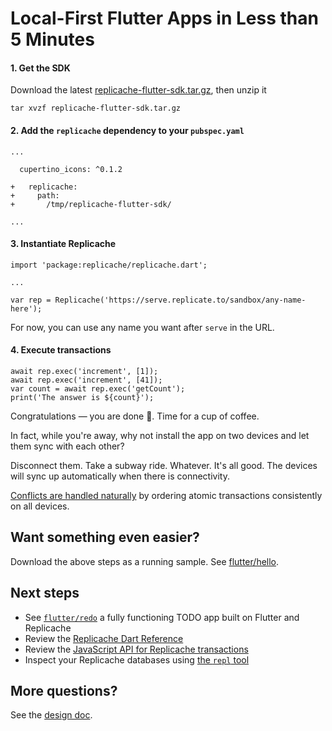 # Local-First Flutter Apps in Less than 5 Minutes

#### 1. Get the SDK

Download the latest [replicache-flutter-sdk.tar.gz](https://github.com/rocicorp/replicache-sdk-flutter/releases/latest/download/replicache-flutter-sdk.tar.gz), then unzip it

```
tar xvzf replicache-flutter-sdk.tar.gz
```

#### 2. Add the `replicache` dependency to your `pubspec.yaml`

```
...

  cupertino_icons: ^0.1.2

+   replicache:
+     path:
+       /tmp/replicache-flutter-sdk/

...
```

#### 3. Instantiate Replicache

```
import 'package:replicache/replicache.dart';

...

var rep = Replicache('https://serve.replicate.to/sandbox/any-name-here');
```

For now, you can use any name you want after `serve` in the URL.

#### 4. Execute transactions

```
await rep.exec('increment', [1]);
await rep.exec('increment', [41]);
var count = await rep.exec('getCount');
print('The answer is ${count}');
```

Congratulations — you are done 🎉. Time for a cup of coffee.

In fact, while you're away, why not install the app on two devices and let them sync with each other?

Disconnect them. Take a subway ride. Whatever. It's all good. The devices will sync up automatically when there is connectivity.

[Conflicts are handled naturally](https://github.com/rocicorp/replicache/blob/master/design.md#conflicts) by ordering atomic transactions consistently on all devices.

## Want something even easier?

Download the above steps as a running sample. See [flutter/hello](https://github.com/rocicorp/replicache-sdk-flutter/tree/master/sample/hello).

## Next steps

- See [`flutter/redo`](https://github.com/rocicorp/replicache-sdk-flutter/tree/master/sample/redo) a fully functioning TODO app built on Flutter and Replicache
- Review the [Replicache Dart Reference](https://flutter.doc.replicate.to/replicache/replicache-library.html)
- Review the [JavaScript API for Replicache transactions](https://github.com/rocicorp/replicache-server/blob/master/doc/transaction-api.md)
- Inspect your Replicache databases using [the `repl` tool](https://github.com/rocicorp/replicache-server/blob/master/doc/cli.md)

## More questions?

See the [design doc](https://github.com/rocicorp/replicache/blob/master/design.md).
